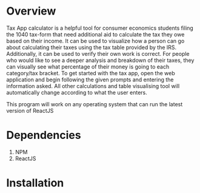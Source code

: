 # Overview
Tax App calculator is a helpful tool for consumer economics students filing the 1040 tax-form that need additional aid to calculate the tax they owe based on their income. 
It can be used to visualize how a person can go about calculating their taxes using the tax table provided by the IRS. 
Additionally, it can be used to verify their own work is correct. 
For people who would like to see a deeper analysis and breakdown of their taxes, they can visually see what percentage of their money is going to each category/tax bracket. 
To get started with the tax app, open the web application and begin following the given prompts and entering the information asked.
All other calculations and table visualising tool will automatically change according to what the user enters. 

This program will work on any operating system that can run the latest version of ReactJS

# Dependencies
1. NPM
2. ReactJS

# Installation

